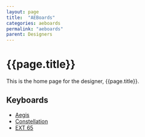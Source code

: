 ```yaml
---
layout: page
title:  "AEBoards"
categories: aeboards
permalink: "aeboards"
parent: Designers
---
```

# {{page.title}}

This is the home page for the designer, {{page.title}}.

## Keyboards

- [Aegis](/aeboards/aegis)
- [Constellation](/aeboards/constellation)
- [EXT 65](/aeboards/ext-65)
